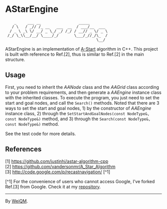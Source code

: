 # AStarEngine

```
    _     ___ __                 _____
   / \   / _// /_ __   ___  __  / ___/__  ___
  / _ \ _\ \/ __/ _ \_/ _/ /_/ / __// _ \/ _ \
 /_/ \_\\__/__/ \____/_/       \___/_//_/\_  /
                                         \__/
```
AStarEngine is an implementation of [A-Start](http://theory.stanford.edu/~amitp/GameProgramming/) algorithm in C++.
This project is built with reference to Ref.[2], thus is similar to Ref.[2] in the main structure.

## Usage

First, you need to inherit the *AANode* class and the *AAGrid* class according
to your problem requirements, and then generate a *AAEngine* instance class with
the inherited classes. To execute the program, you just need to set the start
and goal nodes, and call the `Search()` methods. Noted that there are 3 ways to
set the start and goal nodes, 1) by the constructor of *AAEngine* instance class,
2) through the `SetStartAndGoalNodes(const NodeType&, const NodeType&)` 
method, and 3) through the `Search(const NodeType&, const NodeType&)` method.

See the test code for more details.

## References

[1] https://github.com/justinhj/astar-algorithm-cpp  
[2] https://github.com/vandersonmr/A_Star_Algorithm  
[3] http://code.google.com/p/recastnavigation/ [^1]  

[^1] For the convenience of users who cannot access Google, I've forked Ref.[3] from Google.
     Check it at my [repository](https://github.com/weiquanmao/policy-based-search).

---

By [WeiQM](https://weiquanmao.github.io/).
